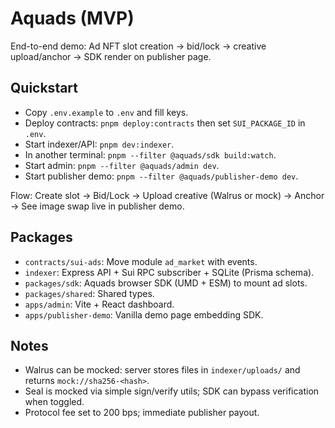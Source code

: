 # Aquads (MVP)

End-to-end demo: Ad NFT slot creation → bid/lock → creative upload/anchor → SDK render on publisher page.

## Quickstart

- Copy `.env.example` to `.env` and fill keys.
- Deploy contracts: `pnpm deploy:contracts` then set `SUI_PACKAGE_ID` in `.env`.
- Start indexer/API: `pnpm dev:indexer`.
- In another terminal: `pnpm --filter @aquads/sdk build:watch`.
- Start admin: `pnpm --filter @aquads/admin dev`.
- Start publisher demo: `pnpm --filter @aquads/publisher-demo dev`.

Flow: Create slot → Bid/Lock → Upload creative (Walrus or mock) → Anchor → See image swap live in publisher demo.

## Packages

- `contracts/sui-ads`: Move module `ad_market` with events.
- `indexer`: Express API + Sui RPC subscriber + SQLite (Prisma schema).
- `packages/sdk`: Aquads browser SDK (UMD + ESM) to mount ad slots.
- `packages/shared`: Shared types.
- `apps/admin`: Vite + React dashboard.
- `apps/publisher-demo`: Vanilla demo page embedding SDK.

## Notes

- Walrus can be mocked: server stores files in `indexer/uploads/` and returns `mock://sha256-<hash>`.
- Seal is mocked via simple sign/verify utils; SDK can bypass verification when toggled.
- Protocol fee set to 200 bps; immediate publisher payout.
